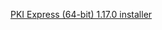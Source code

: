 ﻿[PKI Express (64-bit) 1.17.0 installer](https://cdn.lacunasoftware.com/pki-express/windows/pkie-1.17.0-x64.msi)
